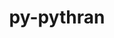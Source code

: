 ---
title: "py-pythran"
layout: cache
categories: [package, develop-2025-01-12]
meta: {"versions": ["0.16.1"], "compilers": ["gcc@=11.1.0", "gcc@=11.4.0", "gcc@=12.3.0", "gcc@=13.2.0", "gcc@=9.4.0", "oneapi@=2024.2.1"], "oss": ["ubuntu20.04", "ubuntu22.04", "ubuntu24.04"], "platforms": ["linux"], "targets": ["aarch64", "neoverse_v2", "ppc64le", "x86_64_v3"], "stacks": ["data-vis-sdk", "e4s", "e4s-neoverse-v2", "e4s-oneapi", "e4s-power", "ml-linux-aarch64-cpu", "ml-linux-aarch64-cuda", "ml-linux-x86_64-cpu", "ml-linux-x86_64-cuda", "ml-linux-x86_64-rocm", "root", "tutorial"], "num_specs": 33, "num_specs_by_stack": {"root": 33, "e4s-power": 6, "data-vis-sdk": 1, "e4s-neoverse-v2": 3, "e4s": 7, "tutorial": 1, "e4s-oneapi": 5, "ml-linux-aarch64-cuda": 5, "ml-linux-aarch64-cpu": 5, "ml-linux-x86_64-cuda": 5, "ml-linux-x86_64-cpu": 5, "ml-linux-x86_64-rocm": 2}}
spec_details: [{"hash": "fzeitgpmfqr6xrszcdl2sixbrlxbwipi", "compiler": "gcc@=9.4.0", "versions": ["0.16.1"], "os": "ubuntu20.04", "platform": "linux", "target": "ppc64le", "variants": ["build_system=python_pip"], "stacks": ["root", "e4s-power"], "size": "-", "tarball": "https://binaries.spack.io/develop-2025-01-12/build_cache/linux-ubuntu20.04-ppc64le/gcc-9.4.0/py-pythran-0.16.1/linux-ubuntu20.04-ppc64le-gcc-9.4.0-py-pythran-0.16.1-fzeitgpmfqr6xrszcdl2sixbrlxbwipi.spack"}, {"hash": "futwm4dd3qr7gx4nlujhv3rnvb7amsus", "compiler": "gcc@=9.4.0", "versions": ["0.16.1"], "os": "ubuntu20.04", "platform": "linux", "target": "ppc64le", "variants": ["build_system=python_pip"], "stacks": ["root", "e4s-power"], "size": "-", "tarball": "https://binaries.spack.io/develop-2025-01-12/build_cache/linux-ubuntu20.04-ppc64le/gcc-9.4.0/py-pythran-0.16.1/linux-ubuntu20.04-ppc64le-gcc-9.4.0-py-pythran-0.16.1-futwm4dd3qr7gx4nlujhv3rnvb7amsus.spack"}, {"hash": "yxbct73t63moka75pjhlbqjkneroakgu", "compiler": "gcc@=9.4.0", "versions": ["0.16.1"], "os": "ubuntu20.04", "platform": "linux", "target": "ppc64le", "variants": ["build_system=python_pip"], "stacks": ["root", "e4s-power"], "size": "-", "tarball": "https://binaries.spack.io/develop-2025-01-12/build_cache/linux-ubuntu20.04-ppc64le/gcc-9.4.0/py-pythran-0.16.1/linux-ubuntu20.04-ppc64le-gcc-9.4.0-py-pythran-0.16.1-yxbct73t63moka75pjhlbqjkneroakgu.spack"}, {"hash": "ub2hh44zohtavj5ya463etmogp5hlwvw", "compiler": "gcc@=9.4.0", "versions": ["0.16.1"], "os": "ubuntu20.04", "platform": "linux", "target": "ppc64le", "variants": ["build_system=python_pip"], "stacks": ["root", "e4s-power"], "size": "-", "tarball": "https://binaries.spack.io/develop-2025-01-12/build_cache/linux-ubuntu20.04-ppc64le/gcc-9.4.0/py-pythran-0.16.1/linux-ubuntu20.04-ppc64le-gcc-9.4.0-py-pythran-0.16.1-ub2hh44zohtavj5ya463etmogp5hlwvw.spack"}, {"hash": "5lvbu4iclbnktki5pmcraqio4kbtdfn4", "compiler": "gcc@=9.4.0", "versions": ["0.16.1"], "os": "ubuntu20.04", "platform": "linux", "target": "ppc64le", "variants": ["build_system=python_pip"], "stacks": ["root", "e4s-power"], "size": "-", "tarball": "https://binaries.spack.io/develop-2025-01-12/build_cache/linux-ubuntu20.04-ppc64le/gcc-9.4.0/py-pythran-0.16.1/linux-ubuntu20.04-ppc64le-gcc-9.4.0-py-pythran-0.16.1-5lvbu4iclbnktki5pmcraqio4kbtdfn4.spack"}, {"hash": "dmglhr6zv3rmbo3mxynydlytpvgvmarq", "compiler": "gcc@=9.4.0", "versions": ["0.16.1"], "os": "ubuntu20.04", "platform": "linux", "target": "ppc64le", "variants": ["build_system=python_pip"], "stacks": ["root", "e4s-power"], "size": "-", "tarball": "https://binaries.spack.io/develop-2025-01-12/build_cache/linux-ubuntu20.04-ppc64le/gcc-9.4.0/py-pythran-0.16.1/linux-ubuntu20.04-ppc64le-gcc-9.4.0-py-pythran-0.16.1-dmglhr6zv3rmbo3mxynydlytpvgvmarq.spack"}, {"hash": "ivjlucrgmkfcf5ppfctqougdhiq2vpyn", "compiler": "gcc@=11.1.0", "versions": ["0.16.1"], "os": "ubuntu20.04", "platform": "linux", "target": "x86_64_v3", "variants": ["build_system=python_pip"], "stacks": ["root", "data-vis-sdk"], "size": "-", "tarball": "https://binaries.spack.io/develop-2025-01-12/build_cache/linux-ubuntu20.04-x86_64_v3/gcc-11.1.0/py-pythran-0.16.1/linux-ubuntu20.04-x86_64_v3-gcc-11.1.0-py-pythran-0.16.1-ivjlucrgmkfcf5ppfctqougdhiq2vpyn.spack"}, {"hash": "6sv53q3pkogr5daw2hyb3oupgbtmlhig", "compiler": "gcc@=11.4.0", "versions": ["0.16.1"], "os": "ubuntu22.04", "platform": "linux", "target": "neoverse_v2", "variants": ["build_system=python_pip"], "stacks": ["root", "e4s-neoverse-v2"], "size": "-", "tarball": "https://binaries.spack.io/develop-2025-01-12/build_cache/linux-ubuntu22.04-neoverse_v2/gcc-11.4.0/py-pythran-0.16.1/linux-ubuntu22.04-neoverse_v2-gcc-11.4.0-py-pythran-0.16.1-6sv53q3pkogr5daw2hyb3oupgbtmlhig.spack"}, {"hash": "7fui76azv67w6i26slllumcim44ffels", "compiler": "gcc@=11.4.0", "versions": ["0.16.1"], "os": "ubuntu22.04", "platform": "linux", "target": "neoverse_v2", "variants": ["build_system=python_pip"], "stacks": ["root", "e4s-neoverse-v2"], "size": "-", "tarball": "https://binaries.spack.io/develop-2025-01-12/build_cache/linux-ubuntu22.04-neoverse_v2/gcc-11.4.0/py-pythran-0.16.1/linux-ubuntu22.04-neoverse_v2-gcc-11.4.0-py-pythran-0.16.1-7fui76azv67w6i26slllumcim44ffels.spack"}, {"hash": "qjqbohnjkfmurvhzgfyst25v4bxqdyf3", "compiler": "gcc@=11.4.0", "versions": ["0.16.1"], "os": "ubuntu22.04", "platform": "linux", "target": "neoverse_v2", "variants": ["build_system=python_pip"], "stacks": ["root", "e4s-neoverse-v2"], "size": "-", "tarball": "https://binaries.spack.io/develop-2025-01-12/build_cache/linux-ubuntu22.04-neoverse_v2/gcc-11.4.0/py-pythran-0.16.1/linux-ubuntu22.04-neoverse_v2-gcc-11.4.0-py-pythran-0.16.1-qjqbohnjkfmurvhzgfyst25v4bxqdyf3.spack"}, {"hash": "kjz2ay7w5242zhqaoxza3jjy5ifpapch", "compiler": "gcc@=11.4.0", "versions": ["0.16.1"], "os": "ubuntu22.04", "platform": "linux", "target": "x86_64_v3", "variants": ["build_system=python_pip"], "stacks": ["root", "e4s"], "size": "-", "tarball": "https://binaries.spack.io/develop-2025-01-12/build_cache/linux-ubuntu22.04-x86_64_v3/gcc-11.4.0/py-pythran-0.16.1/linux-ubuntu22.04-x86_64_v3-gcc-11.4.0-py-pythran-0.16.1-kjz2ay7w5242zhqaoxza3jjy5ifpapch.spack"}, {"hash": "2tyqri7g233gxjrfh7u6p553tzlzq4uk", "compiler": "gcc@=11.4.0", "versions": ["0.16.1"], "os": "ubuntu22.04", "platform": "linux", "target": "x86_64_v3", "variants": ["build_system=python_pip"], "stacks": ["root", "e4s"], "size": "-", "tarball": "https://binaries.spack.io/develop-2025-01-12/build_cache/linux-ubuntu22.04-x86_64_v3/gcc-11.4.0/py-pythran-0.16.1/linux-ubuntu22.04-x86_64_v3-gcc-11.4.0-py-pythran-0.16.1-2tyqri7g233gxjrfh7u6p553tzlzq4uk.spack"}, {"hash": "dec3lorry6ssx4x3rngnlgcmlzbbljts", "compiler": "gcc@=11.4.0", "versions": ["0.16.1"], "os": "ubuntu22.04", "platform": "linux", "target": "x86_64_v3", "variants": ["build_system=python_pip"], "stacks": ["root", "e4s"], "size": "-", "tarball": "https://binaries.spack.io/develop-2025-01-12/build_cache/linux-ubuntu22.04-x86_64_v3/gcc-11.4.0/py-pythran-0.16.1/linux-ubuntu22.04-x86_64_v3-gcc-11.4.0-py-pythran-0.16.1-dec3lorry6ssx4x3rngnlgcmlzbbljts.spack"}, {"hash": "liwfpww6dgfsarapafgd6aefy4nnprcy", "compiler": "gcc@=11.4.0", "versions": ["0.16.1"], "os": "ubuntu22.04", "platform": "linux", "target": "x86_64_v3", "variants": ["build_system=python_pip"], "stacks": ["root", "e4s"], "size": "-", "tarball": "https://binaries.spack.io/develop-2025-01-12/build_cache/linux-ubuntu22.04-x86_64_v3/gcc-11.4.0/py-pythran-0.16.1/linux-ubuntu22.04-x86_64_v3-gcc-11.4.0-py-pythran-0.16.1-liwfpww6dgfsarapafgd6aefy4nnprcy.spack"}, {"hash": "m7nq6dt36cq5gut4bqvhjnazhua7nt3u", "compiler": "gcc@=11.4.0", "versions": ["0.16.1"], "os": "ubuntu22.04", "platform": "linux", "target": "x86_64_v3", "variants": ["build_system=python_pip"], "stacks": ["root", "e4s"], "size": "-", "tarball": "https://binaries.spack.io/develop-2025-01-12/build_cache/linux-ubuntu22.04-x86_64_v3/gcc-11.4.0/py-pythran-0.16.1/linux-ubuntu22.04-x86_64_v3-gcc-11.4.0-py-pythran-0.16.1-m7nq6dt36cq5gut4bqvhjnazhua7nt3u.spack"}, {"hash": "jci42kxee2dy3g7rwodsyv4qfqzaj6ex", "compiler": "gcc@=11.4.0", "versions": ["0.16.1"], "os": "ubuntu22.04", "platform": "linux", "target": "x86_64_v3", "variants": ["build_system=python_pip"], "stacks": ["root", "e4s"], "size": "-", "tarball": "https://binaries.spack.io/develop-2025-01-12/build_cache/linux-ubuntu22.04-x86_64_v3/gcc-11.4.0/py-pythran-0.16.1/linux-ubuntu22.04-x86_64_v3-gcc-11.4.0-py-pythran-0.16.1-jci42kxee2dy3g7rwodsyv4qfqzaj6ex.spack"}, {"hash": "uudsem7wicpohtozbjjze334mkf22vvp", "compiler": "gcc@=11.4.0", "versions": ["0.16.1"], "os": "ubuntu22.04", "platform": "linux", "target": "x86_64_v3", "variants": ["build_system=python_pip"], "stacks": ["root", "e4s"], "size": "-", "tarball": "https://binaries.spack.io/develop-2025-01-12/build_cache/linux-ubuntu22.04-x86_64_v3/gcc-11.4.0/py-pythran-0.16.1/linux-ubuntu22.04-x86_64_v3-gcc-11.4.0-py-pythran-0.16.1-uudsem7wicpohtozbjjze334mkf22vvp.spack"}, {"hash": "wrey2m7nhx7avdhycbtnxg74dsyw6him", "compiler": "gcc@=12.3.0", "versions": ["0.16.1"], "os": "ubuntu22.04", "platform": "linux", "target": "x86_64_v3", "variants": ["build_system=python_pip"], "stacks": ["root", "tutorial"], "size": "-", "tarball": "https://binaries.spack.io/develop-2025-01-12/build_cache/linux-ubuntu22.04-x86_64_v3/gcc-12.3.0/py-pythran-0.16.1/linux-ubuntu22.04-x86_64_v3-gcc-12.3.0-py-pythran-0.16.1-wrey2m7nhx7avdhycbtnxg74dsyw6him.spack"}, {"hash": "xa35xxqjf25xzrmna6h37wvtgb3hsfpc", "compiler": "oneapi@=2024.2.1", "versions": ["0.16.1"], "os": "ubuntu22.04", "platform": "linux", "target": "x86_64_v3", "variants": ["build_system=python_pip"], "stacks": ["root", "e4s-oneapi"], "size": "-", "tarball": "https://binaries.spack.io/develop-2025-01-12/build_cache/linux-ubuntu22.04-x86_64_v3/oneapi-2024.2.1/py-pythran-0.16.1/linux-ubuntu22.04-x86_64_v3-oneapi-2024.2.1-py-pythran-0.16.1-xa35xxqjf25xzrmna6h37wvtgb3hsfpc.spack"}, {"hash": "ytbqgvctbj7wl6265kxu43vckuoftko5", "compiler": "oneapi@=2024.2.1", "versions": ["0.16.1"], "os": "ubuntu22.04", "platform": "linux", "target": "x86_64_v3", "variants": ["build_system=python_pip"], "stacks": ["root", "e4s-oneapi"], "size": "-", "tarball": "https://binaries.spack.io/develop-2025-01-12/build_cache/linux-ubuntu22.04-x86_64_v3/oneapi-2024.2.1/py-pythran-0.16.1/linux-ubuntu22.04-x86_64_v3-oneapi-2024.2.1-py-pythran-0.16.1-ytbqgvctbj7wl6265kxu43vckuoftko5.spack"}, {"hash": "k6bbk4xho2qs6aybsucpb6kf5vin3tqo", "compiler": "oneapi@=2024.2.1", "versions": ["0.16.1"], "os": "ubuntu22.04", "platform": "linux", "target": "x86_64_v3", "variants": ["build_system=python_pip"], "stacks": ["root", "e4s-oneapi"], "size": "-", "tarball": "https://binaries.spack.io/develop-2025-01-12/build_cache/linux-ubuntu22.04-x86_64_v3/oneapi-2024.2.1/py-pythran-0.16.1/linux-ubuntu22.04-x86_64_v3-oneapi-2024.2.1-py-pythran-0.16.1-k6bbk4xho2qs6aybsucpb6kf5vin3tqo.spack"}, {"hash": "hbyhbkxmz5jy47otempj7cx4zdfbkrec", "compiler": "oneapi@=2024.2.1", "versions": ["0.16.1"], "os": "ubuntu22.04", "platform": "linux", "target": "x86_64_v3", "variants": ["build_system=python_pip"], "stacks": ["root", "e4s-oneapi"], "size": "-", "tarball": "https://binaries.spack.io/develop-2025-01-12/build_cache/linux-ubuntu22.04-x86_64_v3/oneapi-2024.2.1/py-pythran-0.16.1/linux-ubuntu22.04-x86_64_v3-oneapi-2024.2.1-py-pythran-0.16.1-hbyhbkxmz5jy47otempj7cx4zdfbkrec.spack"}, {"hash": "fvujrueyov6aycbaxobgbjfu6evlyewe", "compiler": "oneapi@=2024.2.1", "versions": ["0.16.1"], "os": "ubuntu22.04", "platform": "linux", "target": "x86_64_v3", "variants": ["build_system=python_pip"], "stacks": ["root", "e4s-oneapi"], "size": "-", "tarball": "https://binaries.spack.io/develop-2025-01-12/build_cache/linux-ubuntu22.04-x86_64_v3/oneapi-2024.2.1/py-pythran-0.16.1/linux-ubuntu22.04-x86_64_v3-oneapi-2024.2.1-py-pythran-0.16.1-fvujrueyov6aycbaxobgbjfu6evlyewe.spack"}, {"hash": "dz4bcifntkkgxauspr56vucy67q5ybqk", "compiler": "gcc@=13.2.0", "versions": ["0.16.1"], "os": "ubuntu24.04", "platform": "linux", "target": "aarch64", "variants": ["build_system=python_pip"], "stacks": ["ml-linux-aarch64-cuda", "root", "ml-linux-aarch64-cpu"], "size": "-", "tarball": "https://binaries.spack.io/develop-2025-01-12/build_cache/linux-ubuntu24.04-aarch64/gcc-13.2.0/py-pythran-0.16.1/linux-ubuntu24.04-aarch64-gcc-13.2.0-py-pythran-0.16.1-dz4bcifntkkgxauspr56vucy67q5ybqk.spack"}, {"hash": "2ot67b72mfjrsehztp76jfjtii536qii", "compiler": "gcc@=13.2.0", "versions": ["0.16.1"], "os": "ubuntu24.04", "platform": "linux", "target": "aarch64", "variants": ["build_system=python_pip"], "stacks": ["ml-linux-aarch64-cuda", "root", "ml-linux-aarch64-cpu"], "size": "-", "tarball": "https://binaries.spack.io/develop-2025-01-12/build_cache/linux-ubuntu24.04-aarch64/gcc-13.2.0/py-pythran-0.16.1/linux-ubuntu24.04-aarch64-gcc-13.2.0-py-pythran-0.16.1-2ot67b72mfjrsehztp76jfjtii536qii.spack"}, {"hash": "by5vnyk53me2q6h22hwvomm7l6m6tqno", "compiler": "gcc@=13.2.0", "versions": ["0.16.1"], "os": "ubuntu24.04", "platform": "linux", "target": "aarch64", "variants": ["build_system=python_pip"], "stacks": ["ml-linux-aarch64-cuda", "root", "ml-linux-aarch64-cpu"], "size": "-", "tarball": "https://binaries.spack.io/develop-2025-01-12/build_cache/linux-ubuntu24.04-aarch64/gcc-13.2.0/py-pythran-0.16.1/linux-ubuntu24.04-aarch64-gcc-13.2.0-py-pythran-0.16.1-by5vnyk53me2q6h22hwvomm7l6m6tqno.spack"}, {"hash": "2ywn6cenzsx4klbeoj2fwlakyk6hkwwn", "compiler": "gcc@=13.2.0", "versions": ["0.16.1"], "os": "ubuntu24.04", "platform": "linux", "target": "aarch64", "variants": ["build_system=python_pip"], "stacks": ["ml-linux-aarch64-cuda", "root", "ml-linux-aarch64-cpu"], "size": "-", "tarball": "https://binaries.spack.io/develop-2025-01-12/build_cache/linux-ubuntu24.04-aarch64/gcc-13.2.0/py-pythran-0.16.1/linux-ubuntu24.04-aarch64-gcc-13.2.0-py-pythran-0.16.1-2ywn6cenzsx4klbeoj2fwlakyk6hkwwn.spack"}, {"hash": "ufeneihwk7lpa7xl4ogaxl2zehuuz22r", "compiler": "gcc@=13.2.0", "versions": ["0.16.1"], "os": "ubuntu24.04", "platform": "linux", "target": "aarch64", "variants": ["build_system=python_pip"], "stacks": ["ml-linux-aarch64-cuda", "root", "ml-linux-aarch64-cpu"], "size": "-", "tarball": "https://binaries.spack.io/develop-2025-01-12/build_cache/linux-ubuntu24.04-aarch64/gcc-13.2.0/py-pythran-0.16.1/linux-ubuntu24.04-aarch64-gcc-13.2.0-py-pythran-0.16.1-ufeneihwk7lpa7xl4ogaxl2zehuuz22r.spack"}, {"hash": "cek6s2abxqzss45okqiwird5akxkvcvu", "compiler": "gcc@=13.2.0", "versions": ["0.16.1"], "os": "ubuntu24.04", "platform": "linux", "target": "x86_64_v3", "variants": ["build_system=python_pip"], "stacks": ["root", "ml-linux-x86_64-cuda", "ml-linux-x86_64-cpu"], "size": "-", "tarball": "https://binaries.spack.io/develop-2025-01-12/build_cache/linux-ubuntu24.04-x86_64_v3/gcc-13.2.0/py-pythran-0.16.1/linux-ubuntu24.04-x86_64_v3-gcc-13.2.0-py-pythran-0.16.1-cek6s2abxqzss45okqiwird5akxkvcvu.spack"}, {"hash": "haduqh2j4zawp545zzxc6mua7l5ay4uh", "compiler": "gcc@=13.2.0", "versions": ["0.16.1"], "os": "ubuntu24.04", "platform": "linux", "target": "x86_64_v3", "variants": ["build_system=python_pip"], "stacks": ["root", "ml-linux-x86_64-cuda", "ml-linux-x86_64-cpu"], "size": "-", "tarball": "https://binaries.spack.io/develop-2025-01-12/build_cache/linux-ubuntu24.04-x86_64_v3/gcc-13.2.0/py-pythran-0.16.1/linux-ubuntu24.04-x86_64_v3-gcc-13.2.0-py-pythran-0.16.1-haduqh2j4zawp545zzxc6mua7l5ay4uh.spack"}, {"hash": "yasszirwuojyhdbtfucdvkdswzz3bplv", "compiler": "gcc@=13.2.0", "versions": ["0.16.1"], "os": "ubuntu24.04", "platform": "linux", "target": "x86_64_v3", "variants": ["build_system=python_pip"], "stacks": ["root", "ml-linux-x86_64-cuda", "ml-linux-x86_64-cpu"], "size": "-", "tarball": "https://binaries.spack.io/develop-2025-01-12/build_cache/linux-ubuntu24.04-x86_64_v3/gcc-13.2.0/py-pythran-0.16.1/linux-ubuntu24.04-x86_64_v3-gcc-13.2.0-py-pythran-0.16.1-yasszirwuojyhdbtfucdvkdswzz3bplv.spack"}, {"hash": "67tkjvbzwwbyioibvbm5ao6lhsuwua2u", "compiler": "gcc@=13.2.0", "versions": ["0.16.1"], "os": "ubuntu24.04", "platform": "linux", "target": "x86_64_v3", "variants": ["build_system=python_pip"], "stacks": ["root", "ml-linux-x86_64-rocm", "ml-linux-x86_64-cuda", "ml-linux-x86_64-cpu"], "size": "-", "tarball": "https://binaries.spack.io/develop-2025-01-12/build_cache/linux-ubuntu24.04-x86_64_v3/gcc-13.2.0/py-pythran-0.16.1/linux-ubuntu24.04-x86_64_v3-gcc-13.2.0-py-pythran-0.16.1-67tkjvbzwwbyioibvbm5ao6lhsuwua2u.spack"}, {"hash": "rneue3dna7krgqky57o7f7eiz5vjvua7", "compiler": "gcc@=13.2.0", "versions": ["0.16.1"], "os": "ubuntu24.04", "platform": "linux", "target": "x86_64_v3", "variants": ["build_system=python_pip"], "stacks": ["root", "ml-linux-x86_64-rocm", "ml-linux-x86_64-cuda", "ml-linux-x86_64-cpu"], "size": "-", "tarball": "https://binaries.spack.io/develop-2025-01-12/build_cache/linux-ubuntu24.04-x86_64_v3/gcc-13.2.0/py-pythran-0.16.1/linux-ubuntu24.04-x86_64_v3-gcc-13.2.0-py-pythran-0.16.1-rneue3dna7krgqky57o7f7eiz5vjvua7.spack"}]
---